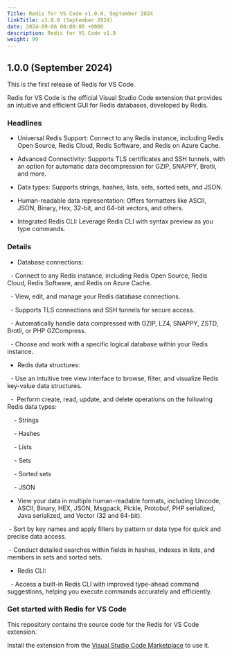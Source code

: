 ```yaml
---
Title: Redis for VS Code v1.0.0, September 2024
linkTitle: v1.0.0 (September 2024)
date: 2024-09-06 00:00:00 +0000
description: Redis for VS Code v1.0
weight: 99
---
```


## 1.0.0 (September 2024)

This is the first release of Redis for VS Code.

Redis for VS Code is the official Visual Studio Code extension that provides an intuitive and efficient GUI for Redis databases, developed by Redis.

### Headlines

* Universal Redis Support: Connect to any Redis instance, including Redis Open Source, Redis Cloud, Redis Software, and Redis on Azure Cache.

* Advanced Connectivity: Supports TLS certificates and SSH tunnels, with an option for automatic data decompression for GZIP, SNAPPY, Brotli, and more.

* Data types: Supports strings, hashes, lists, sets, sorted sets, and JSON.

* Human-readable data representation: Offers formatters like ASCII, JSON, Binary, Hex, 32-bit, and 64-bit vectors, and others.

* Integrated Redis CLI: Leverage Redis CLI with syntax preview as you type commands.

### Details

- Database connections:

  - Connect to any Redis instance, including Redis Open Source, Redis Cloud, Redis Software, and Redis on Azure Cache.

  - View, edit, and manage your Redis database connections.

  - Supports TLS connections and SSH tunnels for secure access.

  - Automatically handle data compressed with GZIP, LZ4, SNAPPY, ZSTD, Brotli, or PHP GZCompress.

  - Choose and work with a specific logical database within your Redis instance.

- Redis data structures:

  - Use an intuitive tree view interface to browse, filter, and visualize Redis key-value data structures.

  -  Perform create, read, update, and delete operations on the following Redis data types:

    - Strings

    - Hashes

    - Lists

    - Sets

    - Sorted sets

    - JSON

- View your data in multiple human-readable formats, including Unicode, ASCII, Binary, HEX, JSON, Msgpack, Pickle, Protobuf, PHP serialized, Java serialized, and Vector (32 and 64-bit).

 - Sort by key names and apply filters by pattern or data type for quick and precise data access.

 - Conduct detailed searches within fields in hashes, indexes in lists, and members in sets and sorted sets.

- Redis CLI:

  - Access a built-in Redis CLI with improved type-ahead command suggestions, helping you execute commands accurately and efficiently.

### Get started with Redis for VS Code

This repository contains the source code for the Redis for VS Code extension.

Install the extension from the [Visual Studio Code Marketplace](https://marketplace.visualstudio.com/items?itemName=redis.redis-for-vscode) to use it.
